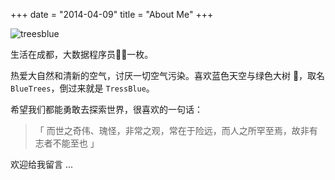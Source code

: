 +++
date = "2014-04-09"
title = "About Me"
+++

![treesblue](https://cdn.jsdelivr.net/gh/goby-ao/picgo@main/img/about.jpg)

生活在成都，大数据程序员🧑‍💻一枚。

热爱大自然和清新的空气，讨厌一切空气污染。喜欢蓝色天空与绿色大树 🌲，取名 `BlueTrees`，倒过来就是 `TressBlue`。

希望我们都能勇敢去探索世界，很喜欢的一句话：

>「 而世之奇伟、瑰怪，非常之观，常在于险远，而人之所罕至焉，故非有志者不能至也 」

 欢迎给我留言 ...